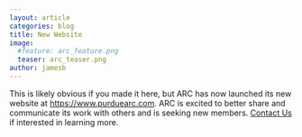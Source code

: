 ```yaml
---
layout: article
categories: blog
title: New Website
image:
  #feature: arc_feature.png
  teaser: arc_teaser.png
author: jamesb
---
```


This is likely obvious if you made it here, but ARC has now launched its new website at <https://www.purduearc.com>. ARC is excited to better share and communicate its work with others and is seeking new members. [Contact Us]({{site.url}}/contact/) if interested in learning more.
